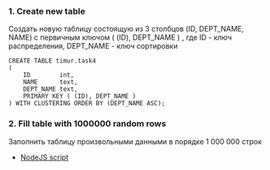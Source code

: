 
### 1. Create new table

Создать новую таблицу состоящую из 3 столбцов (ID, DEPT_NAME, NAME) с первичным ключом ( (ID), DEPT_NAME ) , где ID - ключ распределения, DEPT_NAME - ключ сортировки

```CQL
CREATE TABLE timur.task4
(
    ID        int,
    NAME      text,
    DEPT_NAME text,
    PRIMARY KEY ( (ID), DEPT_NAME )
) WITH CLUSTERING ORDER BY (DEPT_NAME ASC);
```

### 2. Fill table with 1000000 random rows
Заполнить таблицу произвольными данными в порядке 1 000 000 строк

+ [NodeJS script](insert.js)

